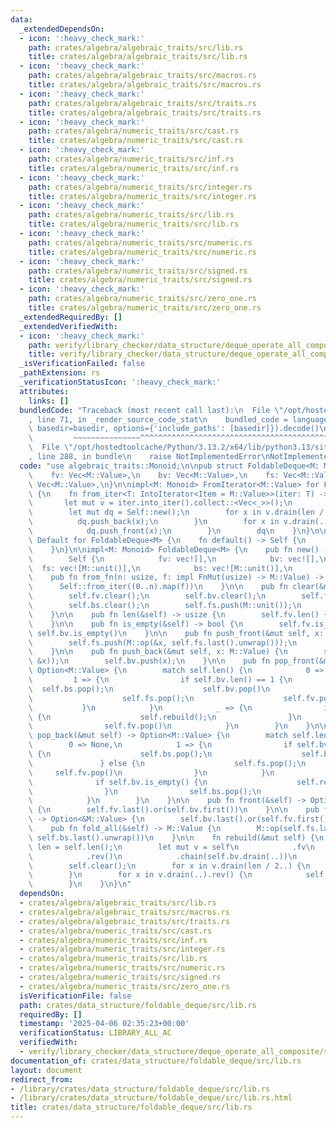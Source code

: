 ```yaml
---
data:
  _extendedDependsOn:
  - icon: ':heavy_check_mark:'
    path: crates/algebra/algebraic_traits/src/lib.rs
    title: crates/algebra/algebraic_traits/src/lib.rs
  - icon: ':heavy_check_mark:'
    path: crates/algebra/algebraic_traits/src/macros.rs
    title: crates/algebra/algebraic_traits/src/macros.rs
  - icon: ':heavy_check_mark:'
    path: crates/algebra/algebraic_traits/src/traits.rs
    title: crates/algebra/algebraic_traits/src/traits.rs
  - icon: ':heavy_check_mark:'
    path: crates/algebra/numeric_traits/src/cast.rs
    title: crates/algebra/numeric_traits/src/cast.rs
  - icon: ':heavy_check_mark:'
    path: crates/algebra/numeric_traits/src/inf.rs
    title: crates/algebra/numeric_traits/src/inf.rs
  - icon: ':heavy_check_mark:'
    path: crates/algebra/numeric_traits/src/integer.rs
    title: crates/algebra/numeric_traits/src/integer.rs
  - icon: ':heavy_check_mark:'
    path: crates/algebra/numeric_traits/src/lib.rs
    title: crates/algebra/numeric_traits/src/lib.rs
  - icon: ':heavy_check_mark:'
    path: crates/algebra/numeric_traits/src/numeric.rs
    title: crates/algebra/numeric_traits/src/numeric.rs
  - icon: ':heavy_check_mark:'
    path: crates/algebra/numeric_traits/src/signed.rs
    title: crates/algebra/numeric_traits/src/signed.rs
  - icon: ':heavy_check_mark:'
    path: crates/algebra/numeric_traits/src/zero_one.rs
    title: crates/algebra/numeric_traits/src/zero_one.rs
  _extendedRequiredBy: []
  _extendedVerifiedWith:
  - icon: ':heavy_check_mark:'
    path: verify/library_checker/data_structure/deque_operate_all_composite/src/main.rs
    title: verify/library_checker/data_structure/deque_operate_all_composite/src/main.rs
  _isVerificationFailed: false
  _pathExtension: rs
  _verificationStatusIcon: ':heavy_check_mark:'
  attributes:
    links: []
  bundledCode: "Traceback (most recent call last):\n  File \"/opt/hostedtoolcache/Python/3.13.2/x64/lib/python3.13/site-packages/onlinejudge_verify/documentation/build.py\"\
    , line 71, in _render_source_code_stat\n    bundled_code = language.bundle(stat.path,\
    \ basedir=basedir, options={'include_paths': [basedir]}).decode()\n          \
    \         ~~~~~~~~~~~~~~~^^^^^^^^^^^^^^^^^^^^^^^^^^^^^^^^^^^^^^^^^^^^^^^^^^^^^^^^^^^^^^^^^^\n\
    \  File \"/opt/hostedtoolcache/Python/3.13.2/x64/lib/python3.13/site-packages/onlinejudge_verify/languages/rust.py\"\
    , line 288, in bundle\n    raise NotImplementedError\nNotImplementedError\n"
  code: "use algebraic_traits::Monoid;\n\npub struct FoldableDeque<M: Monoid> {\n\
    \    fv: Vec<M::Value>,\n    bv: Vec<M::Value>,\n    fs: Vec<M::Value>,\n    bs:\
    \ Vec<M::Value>,\n}\n\nimpl<M: Monoid> FromIterator<M::Value> for FoldableDeque<M>\
    \ {\n    fn from_iter<T: IntoIterator<Item = M::Value>>(iter: T) -> Self {\n \
    \       let mut v = iter.into_iter().collect::<Vec<_>>();\n        let len = v.len();\n\
    \        let mut dq = Self::new();\n        for x in v.drain(len / 2..) {\n  \
    \          dq.push_back(x);\n        }\n        for x in v.drain(..).rev() {\n\
    \            dq.push_front(x);\n        }\n        dq\n    }\n}\n\nimpl<M: Monoid>\
    \ Default for FoldableDeque<M> {\n    fn default() -> Self {\n        Self::new()\n\
    \    }\n}\n\nimpl<M: Monoid> FoldableDeque<M> {\n    pub fn new() -> Self {\n\
    \        Self {\n            fv: vec![],\n            bv: vec![],\n          \
    \  fs: vec![M::unit()],\n            bs: vec![M::unit()],\n        }\n    }\n\n\
    \    pub fn from_fn(n: usize, f: impl FnMut(usize) -> M::Value) -> Self {\n  \
    \      Self::from_iter((0..n).map(f))\n    }\n\n    pub fn clear(&mut self) {\n\
    \        self.fv.clear();\n        self.bv.clear();\n        self.fs.clear();\n\
    \        self.bs.clear();\n        self.fs.push(M::unit());\n        self.bs.push(M::unit());\n\
    \    }\n\n    pub fn len(&self) -> usize {\n        self.fv.len() + self.bv.len()\n\
    \    }\n\n    pub fn is_empty(&self) -> bool {\n        self.fv.is_empty() &&\
    \ self.bv.is_empty()\n    }\n\n    pub fn push_front(&mut self, x: M::Value) {\n\
    \        self.fs.push(M::op(&x, self.fs.last().unwrap()));\n        self.fv.push(x);\n\
    \    }\n\n    pub fn push_back(&mut self, x: M::Value) {\n        self.bs.push(M::op(self.bs.last().unwrap(),\
    \ &x));\n        self.bv.push(x);\n    }\n\n    pub fn pop_front(&mut self) ->\
    \ Option<M::Value> {\n        match self.len() {\n            0 => None,\n   \
    \         1 => {\n                if self.bv.len() == 1 {\n                  \
    \  self.bs.pop();\n                    self.bv.pop()\n                } else {\n\
    \                    self.fs.pop();\n                    self.fv.pop()\n     \
    \           }\n            }\n            _ => {\n                if self.fv.is_empty()\
    \ {\n                    self.rebuild();\n                }\n                self.fs.pop();\n\
    \                self.fv.pop()\n            }\n        }\n    }\n\n    pub fn\
    \ pop_back(&mut self) -> Option<M::Value> {\n        match self.len() {\n    \
    \        0 => None,\n            1 => {\n                if self.bv.len() == 1\
    \ {\n                    self.bs.pop();\n                    self.bv.pop()\n \
    \               } else {\n                    self.fs.pop();\n               \
    \     self.fv.pop()\n                }\n            }\n            _ => {\n  \
    \              if self.bv.is_empty() {\n                    self.rebuild();\n\
    \                }\n                self.bs.pop();\n                self.bv.pop()\n\
    \            }\n        }\n    }\n\n    pub fn front(&self) -> Option<&M::Value>\
    \ {\n        self.fv.last().or(self.bv.first())\n    }\n\n    pub fn back(&self)\
    \ -> Option<&M::Value> {\n        self.bv.last().or(self.fv.first())\n    }\n\n\
    \    pub fn fold_all(&self) -> M::Value {\n        M::op(self.fs.last().unwrap(),\
    \ self.bs.last().unwrap())\n    }\n\n    fn rebuild(&mut self) {\n        let\
    \ len = self.len();\n        let mut v = self\n            .fv\n            .drain(..)\n\
    \            .rev()\n            .chain(self.bv.drain(..))\n            .collect::<Vec<_>>();\n\
    \        self.clear();\n        for x in v.drain(len / 2..) {\n            self.push_back(x);\n\
    \        }\n        for x in v.drain(..).rev() {\n            self.push_front(x);\n\
    \        }\n    }\n}\n"
  dependsOn:
  - crates/algebra/algebraic_traits/src/lib.rs
  - crates/algebra/algebraic_traits/src/macros.rs
  - crates/algebra/algebraic_traits/src/traits.rs
  - crates/algebra/numeric_traits/src/cast.rs
  - crates/algebra/numeric_traits/src/inf.rs
  - crates/algebra/numeric_traits/src/integer.rs
  - crates/algebra/numeric_traits/src/lib.rs
  - crates/algebra/numeric_traits/src/numeric.rs
  - crates/algebra/numeric_traits/src/signed.rs
  - crates/algebra/numeric_traits/src/zero_one.rs
  isVerificationFile: false
  path: crates/data_structure/foldable_deque/src/lib.rs
  requiredBy: []
  timestamp: '2025-04-06 02:35:23+00:00'
  verificationStatus: LIBRARY_ALL_AC
  verifiedWith:
  - verify/library_checker/data_structure/deque_operate_all_composite/src/main.rs
documentation_of: crates/data_structure/foldable_deque/src/lib.rs
layout: document
redirect_from:
- /library/crates/data_structure/foldable_deque/src/lib.rs
- /library/crates/data_structure/foldable_deque/src/lib.rs.html
title: crates/data_structure/foldable_deque/src/lib.rs
---
```

